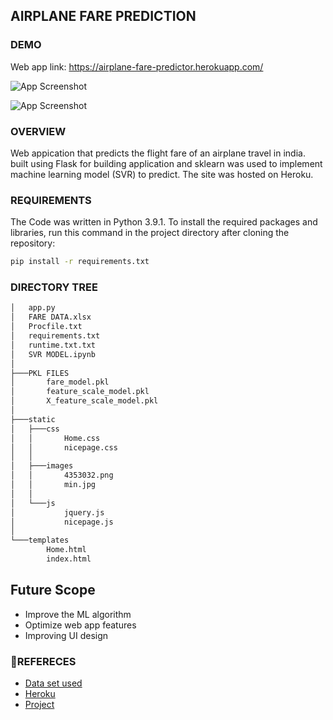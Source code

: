 
## AIRPLANE FARE PREDICTION

### DEMO
Web app link: https://airplane-fare-predictor.herokuapp.com/

![App Screenshot](https://i.imgur.com/LzrNFpR.png)

![App Screenshot](https://i.imgur.com/lTGIAtn.png)


### OVERVIEW
Web appication that predicts the flight fare of an airplane travel in india. 
built using Flask for building application and sklearn was used to 
implement machine learning model (SVR) to predict. The site was hosted on Heroku. 

### REQUIREMENTS
The Code was written in Python 3.9.1. 
To install the required packages and libraries, run this command in the project directory after cloning the repository:
```bash
pip install -r requirements.txt
```
### DIRECTORY TREE
```bash
│   app.py
│   FARE DATA.xlsx
│   Procfile.txt
│   requirements.txt
│   runtime.txt.txt
│   SVR MODEL.ipynb
│
├───PKL FILES
│       fare_model.pkl
│       feature_scale_model.pkl
│       X_feature_scale_model.pkl
│
├───static
│   ├───css
│   │       Home.css
│   │       nicepage.css
│   │
│   ├───images
│   │       4353032.png
│   │       min.jpg
│   │
│   └───js
│           jquery.js
│           nicepage.js
│
└───templates
        Home.html
        index.html
```
## Future Scope

* Improve the ML algorithm
* Optimize web app features
* Improving UI design

### 🔗REFERECES
 - [Data set used](https://www.kaggle.com/nikhilmittal/flight-fare-prediction-mh)
 - [Heroku](https://dashboard.heroku.com/apps)
 - [Project](https://github.com/Mandal-21/Flight-Price-Prediction)


